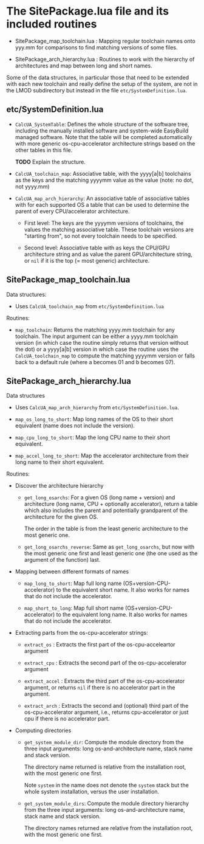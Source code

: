 # The SitePackage.lua file and its included routines

  * SitePackage_map_toolchain.lua : Mapping regular toolchain names onto yyy.mm for
    comparisons to find matching versions of some files.

  * SitePackage_arch_hierarchy.lua : Routines to work with the hierarchy of
    architectures and map between long and short names.

Some of the data structures, in particular those that need to be extended with each
new toolchain and really define the setup of the system, are not in the LMOD subdirectory
but instead in the file `etc/SystemDefinition.lua`.


## etc/SystemDefinition.lua

-   `CalcUA_SystemTable`: Defines the whole structure of the software tree, including the manually
    installed software and system-wide EasyBuild managed software. Note that the table will be
    completed automatically with more generic os-cpu-accelerator architecture strings based
    on the other tables in this file.
    
    **TODO** Explain the structure. 

-   `CalcUA_toolchain_map`: Associative table, with the yyyy[a|b] toolchains as the keys and
    the matching yyyymm value as the value (note: no dot, not yyyy.mm)

-   `CalcUA_map_arch_hierarchy`: An associative table of associative tables with for each supported
    OS a table that can be used to determine the parent of every CPU/accelerator
    architecture.

    -   First level: The keys are the yyyymm versions of toolchains, the values the matching
        associative table. These toolchain versions are "starting from", so not every toolchain
        needs to be specified.

    -   Second level: Associative table with as keys the CPU/GPU architecture
        string and as value the parent GPU/architecture string, or `nil` if it is
        the top (= most generic) architecture.


## SitePackage_map_toolchain.lua

Data structures:

-   Uses `CalcUA_toolchain_map` from `etc/SystemDefinition.lua`

Routines:

-   `map_toolchain`:  Returns the matching yyyy.mm toolchain for any toolchain. The
    input argument can be either a yyyy.mm toolchain version (in which case the
    routine simply returns that version without the dot) or a yyyy[a|b] version in 
    which case the routine uses the `CalcUA_toolchain_map` to compute the matching 
    yyyymm version or falls back to a default rule (where a becomes 01 and b becomes
    07).


## SitePackage_arch_hierarchy.lua

Data structures

-   Uses `CalcUA_map_arch_hierarchy` from `etc/SystemDefinition.lua`.
   
-   `map_os_long_to_short`: Map long names of the OS to their short equivalent
    (name does not include the version).

-   `map_cpu_long_to_short`: Map the long CPU name to their short equivalent.

-   `map_accel_long_to_short`: Map the accelerator architecture from their long
    name to their short equivalent.

Routines:

-   Discover the architecture hierarchy

    -   `get_long_osarchs`: For a given OS (long name + version) and architecture
        (long name, CPU + optionally accelerator), return a table which also includes
        the parent and potentially grandparent of the architecture for the given OS.

        The order in the table is from the least generic architecture to the most
        generic one.

    -   `get_long_osarchs_reverse`: Same as `get_long_osarchs`, but now with the
        most generic one first and least generic one (the one used as the argument
        of the function) last.

-   Mapping between different formats of names

    -   `map_long_to_short`: Map full long name (OS+version-CPU-accelerator) to the
        equivalent short name. It also works for names that do not include the
        accelerator.

    -   `map_short_to_long`: Map full short name (OS+version-CPU-accelerator) to the
        equivalent long name. It also works for names that do not include the
        accelerator.

-   Extracting parts from the os-cpu-accelerator strings:

    -   `extract_os`  : Extracts the first part of the os-cpu-acceleartor argument

    -   `extract_cpu` : Extracts the second part of the os-cpu-accelerator argument

    -   `extract_accel` : Extracts the third part of the os-cpu-accelerator argument,
        or returns `nil` if there is no accelerator part in the argument.

    -   `extract_arch` : Extracts the second and (optional) third part of the
        os-cpu-accelerator argument, i.e., returns cpu-accelerator or just cpu if there
        is no accelerator part.


-   Computing directories

    -   `get_system_module_dir`: Compute the module directory from the three input arguments:
        long os-and-architecture name, stack name and stack version.

        The directory name returned is relative from the installation root, with the most 
        generic one first.

        Note `system` in the name does not denote the `system` stack but the whole
        system installation, versus the user installation.

    -   `get_system_module_dirs`: Compute the module directory hierarchy from the three input 
        arguments: long os-and-architecture name, stack name and stack version.

        The directory names returned are relative from the installation root, with the most 
        generic one first.

